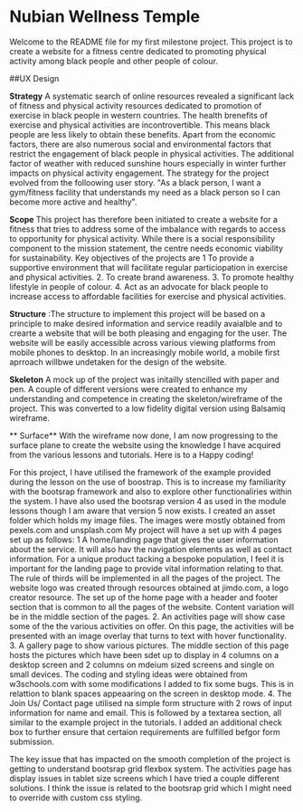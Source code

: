 # Nubian Wellness Temple
Welcome to the README file for my first milestone project.
This project is to create a website for a fitness centre dedicated to promoting physical activity among black people and other people of colour.

##UX Design

**Strategy** A systematic search of online resources revealed a significant lack of fitness and physical activity resources dedicated to promotion of exercise in black people in western countries. The health brenefits of exercise and physical activities are incontrovertible. This means black people are less likely to obtain these benefits. Apart from the economic factors, there are also numerous social and environmental factors that restrict the engagement of black people in physical activities. The additional factor of weather with reduced sunshine hours especially in winter further impacts on physical activity engagement. The strategy for the project evolved from the folloowing user story. "As a black person, I want a gym/fitness facility that understands my need as a black person so I can become more active and healthy".

**Scope** This project has therefore been initiated to create a website for a fitness that tries to address some of the imbalance with regards to access to opportunity for physical activity. While there is a social responsibility component to the mission statement, the centre needs economic viability for sustainability.
Key objectives of the projects are 1 To provide a supportive environment that will facilitate regular particiopation in exercise and physical activities. 
2. To create brand awareness.
3. To promote healthy lifestyle in people of colour.
4. Act as an advocate for black people to increase access to affordable facilities for exercise and physical activities.

**Structure** :The structure to implement this project will be based on a principle to make desired information and service readily avaialble and to crearte a website that will be both pleasing and engaging for the user.
The website will be easily accessible across various viewing platforms from mobile phones to desktop. In an increasingly mobile world, a mobile first aprroach willbwe undetaken for the design of the website.

**Skeleton** A mock up of the project was initailly stencilled with paper and pen. A couple of different versions were created to enhance my understanding and competence in creating the skeleton/wireframe of the project. This was converted to a low fidelity digital version using Balsamiq wireframe. 

** Surface** With the wireframe now done, I am now progressing to the surface plane to create the website using the knowledge I have acquired from the various lessons and tutorials.
Here is to a Happy coding!

For this project, I have utilised the framework of the example provided during the lesson on the use of boostrap. 
This is to increase my familiarity with the bootsrap framework and also to explore other functionaliries within the system. 
I have also used the bootsrap version 4 as used in the module lessons though I am aware that version 5 now exists.
I created an asset folder which holds my image files. The images were mostly obtained from pexels.com and unsplash.com
My project will have a set up with 4 pages set up as follows:
1 A home/landing page that gives the user information about the service. It will also hav the navigation elements as well as contact information. 
For a unique product tacking a bespoke population, I feel it is important for the landing page to provide vital information relating to that.
The rule of thirds will be implemented in all the pages of the project. The website logo was created through resources obtained at jimdo.com, a logo creator resource.
The set up of the home page with a header and footer section that is common to all the pages of the website. Content variation will be in the middle section of the pages. 
2. An activities page will show case some of the the various activities on offer. On this page, the activities will be presented with an image overlay that turns to text with hover functionality.
3. A gallery page to show various pictures. The middle section of this page hosts the pictures which have been sdet up to display in 4 columns on a desktop screen and 2 columns on mdeium sized screens and single on small devices.
The coding and styling ideas were obtained from w3schools.com with some modifications I added to fix some bugs. This is in relattion to blank spaces appeaaring on the screen in desktop mode.
4. The Join Us/ Contact page utilised na simple form structure with 2 rows of input information for name and email.
This is followed by a textarea section, all similar to the example project in the tutorials. I added an additional check box to 
further ensure that certaion requirements are fulfilled befgor form submission.

The key issue that has impacted on the smooth completion of the project is getting to understand bootsrap grid flexbox system.
The activities page has display issues in tablet size screens which I have tried a couple different solutions. 
I think the issue is related to the bootsrap grid which I might need to override with custom css styling.